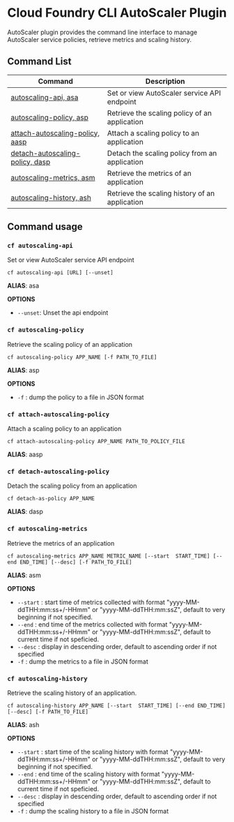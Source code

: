 # Cloud Foundry CLI AutoScaler Plugin

AutoScaler plugin provides the command line interface to manage AutoScaler service policies, retrieve metrics and scaling history.

## Command List

| Command | Description |
|---------|-------------|
| [autoscaling-api, asa](#cf-autoscaling-api) | Set or view AutoScaler service API endpoint |
| [autoscaling-policy, asp](#cf-autoscaling-policy) | Retrieve the scaling policy of an application |
| [attach-autoscaling-policy, aasp](#cf-attach-autoscaling-policy) | Attach a scaling policy to an application |
| [detach-autoscaling-policy, dasp](#cf-detach-autoscaling-policy) | Detach the scaling policy from an application |
| [autoscaling-metrics, asm](#cf-autoscaling-metrics) | Retrieve the metrics of an application |
| [autoscaling-history, ash](#cf-autoscaling-history) | Retrieve the scaling history of an application|

## Command usage

### `cf autoscaling-api`

Set or view AutoScaler service API endpoint

```
cf autoscaling-api [URL] [--unset] 
```

**ALIAS**: asa

**OPTIONS**
- `--unset`: Unset the api endpoint

### `cf autoscaling-policy` 

Retrieve the scaling policy of an application

```
cf autoscaling-policy APP_NAME [-f PATH_TO_FILE]
```

**ALIAS**: asp


**OPTIONS**
- `-f` : dump the policy to a file in JSON format

### `cf attach-autoscaling-policy` 

Attach a scaling policy to an application
```
cf attach-autoscaling-policy APP_NAME PATH_TO_POLICY_FILE
```

**ALIAS**: aasp


### `cf detach-autoscaling-policy` 

Detach the scaling policy from an application
```
cf detach-as-policy APP_NAME
```
**ALIAS**: dasp


### `cf autoscaling-metrics`

Retrieve the metrics of an application

```
cf autoscaling-metrics APP_NAME METRIC_NAME [--start  START_TIME] [--end END_TIME] [--desc] [-f PATH_TO_FILE]
```
**ALIAS**: asm


**OPTIONS**
- `--start` : start time of metrics collected with format "yyyy-MM-ddTHH:mm:ss+/-HHmm" or "yyyy-MM-ddTHH:mm:ssZ", default to very beginning if not specified.
- `--end` : end time of the metrics collected  with format "yyyy-MM-ddTHH:mm:ss+/-HHmm" or "yyyy-MM-ddTHH:mm:ssZ", default to current time if not speficied.
- `--desc` : display in descending order, default to ascending order if not specified
- `-f` : dump the metrics to a file in JSON format

###  `cf autoscaling-history` 

Retrieve the scaling history of an application.

```
cf autoscaling-history APP_NAME [--start  START_TIME] [--end END_TIME] [--desc] [-f PATH_TO_FILE]
```

**ALIAS**: ash

**OPTIONS**
- `--start` : start time of the scaling history with format "yyyy-MM-ddTHH:mm:ss+/-HHmm" or "yyyy-MM-ddTHH:mm:ssZ", default to very beginning if not specified.
- `--end` : end time of the scaling history with format "yyyy-MM-ddTHH:mm:ss+/-HHmm" or "yyyy-MM-ddTHH:mm:ssZ", default to current time if not speficied.
- `--desc` : display in descending order, default to ascending order if not specified
- `-f` : dump the scaling history to a file in JSON format
